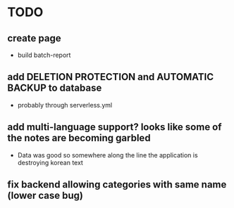 # TODO

## create page
  - build batch-report

## add DELETION PROTECTION and AUTOMATIC BACKUP to database
  - probably through serverless.yml

## add multi-language support? looks like some of the notes are becoming garbled
  - Data was good so somewhere along the line the application is destroying korean text

## fix backend allowing categories with same name (lower case bug)